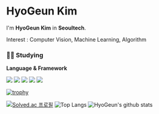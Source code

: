 # HyoGeun Kim

I'm **HyoGeun Kim** in **Seoultech**.<p>
Interest : Computer Vision, Machine Learning, Algorithm

### 🧑‍💻 Studying
**Language & Framework**<p>
<img src="https://img.shields.io/badge/C/C++-00599C?style=flat-square&logo=C&logoColor=white"/>
<img src="https://img.shields.io/badge/Python-3776AB?style=flat-square&logo=Python&logoColor=white"/>
<img src="https://img.shields.io/badge/Flask-000000?style=flat-square&logo=Flask&logoColor=white"/>
<img src="https://img.shields.io/badge/Django-092E20?style=flat-square&logo=Django&logoColor=white"/>
<img src="https://img.shields.io/badge/OpenCV-5C3EE8?style=flat-square&logo=OpenCV&logoColor=white"/>

  
[![trophy](https://github-profile-trophy.vercel.app/?username=Higeuni&row=2&column=3)](https://github.com/Higeuni/github-profile-trophy)<p>
[![Solved.ac 프로필](http://mazassumnida.wtf/api/v2/generate_badge?boj=higeuni&c=c)](https://solved.ac/higeuni)
![Top Langs](https://github-readme-stats.vercel.app/api/top-langs/?username=higeuni&layout=compact)
![HyoGeun's github stats](https://github-readme-stats.vercel.app/api?username=higeuni&show_icons=true) 



